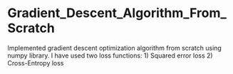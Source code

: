 # Gradient_Descent_Algorithm_From_Scratch
Implemented gradient descent optimization algorithm from scratch using numpy library. I have used two loss functions: 1) Squared error loss 2) Cross-Entropy loss
